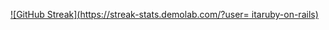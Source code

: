 [![GitHub Streak](https://streak-stats.demolab.com/?user=
itaruby-on-rails)](https://git.io/streak-stats)
